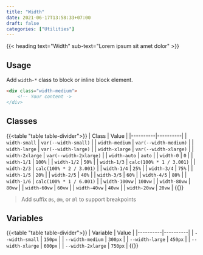 ```yaml
---
title: "Width"
date: 2021-06-17T13:58:33+07:00
draft: false
categories: ["Utilities"]
---
```


{{< heading text="Width" sub-text="Lorem ipsum sit amet dolor" >}}

## Usage

Add `width-*` class to block or inline block element.

``` html
<div class="width-medium">
    <!-- Your content ->
</div>
```

## Classes

{{<table "table table-divider">}}
| Class | Value |
|----------|----------|
| `width-small` | `var(--width-small)` |
| `width-medium` | `var(--width-medium)` |
| `width-large` | `var(--width-large)` |
| `width-xlarge` | `var(--width-xlarge)` |
| `width-2xlarge` | `var(--width-2xlarge)` |
| `width-auto` | `auto` |
| `width-0` | `0` |
| `width-1/1` | `100%` |
| `width-1/2` | `50%` |
| `width-1/3` | `calc(100% * 1 / 3.001)` |
| `width-2/3` | `calc(100% * 2 / 3.001)` |
| `width-1/4` | `25%` |
| `width-3/4` | `75%` |
| `width-1/5` | `20%` |
| `width-2/5` | `40%` |
| `width-3/5` | `60%` |
| `width-4/5` | `80%` |
| `width-1/6` | `calc(100% * 1 / 6.001)` |
| `width-100vw` | `100vw` |
| `width-80vw` | `80vw` |
| `width-60vw` | `60vw` |
| `width-40vw` | `40vw` |
| `width-20vw` | `20vw` |
{{</table>}}

> Add suffix `@s`, `@m`, or `@l` to support breakpoints

## Variables

{{<table "table table-divider">}}
| Variable | Value |
|----------|----------|
| `--width-small` | `150px` |
| `--width-medium` | `300px` |
| `--width-large` | `450px` |
| `--width-xlarge` | `600px` |
| `--width-2xlarge` | `750px` |
{{</table>}}